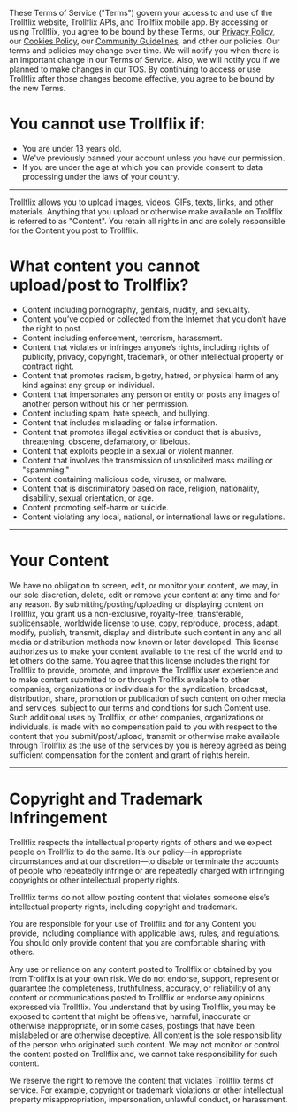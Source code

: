 These Terms of Service ("Terms") govern your access to and use of the Trollflix website, Trollflix APIs, and Trollflix mobile app. By accessing or using Trollflix, you agree to be bound by these Terms, our [Privacy Policy](https://github.com/Trollflix/Terms-of-Service/blob/main/Privacy-and-data-policy.md), our [Cookies Policy]([https://twitter.com/HalidKy](https://github.com/Trollflix/Terms-of-Service/blob/main/Cookies-policy.md)), our [Community Guidelines](https://github.com/Trollflix/Terms-of-Service/blob/main/Community-guidelines.md), and other our policies. Our terms and policies may change over time. We will notify you when there is an important change in our Terms of Service. Also, we will notify you if we planned to make changes in our TOS. By continuing to access or use Trollflix after those changes become effective, you agree to be bound by the new Terms.

# You cannot use Trollflix if:
- You are under 13 years old.
- We've previously banned your account unless you have our permission.
- If you are under the age at which you can provide consent to data processing under the laws of your country.

---

Trollflix allows you to upload images, videos, GIFs, texts, links, and other materials. Anything that you upload or otherwise make available on Trollflix is referred to as "Content". You retain all rights in and are solely responsible for the Content you post to Trollflix.

# What content you cannot upload/post to Trollflix?

- Content including pornography, genitals, nudity, and sexuality.
- Content you’ve copied or collected from the Internet that you don’t have the right to post.
- Content including enforcement, terrorism, harassment.
- Content that violates or infringes anyone’s rights, including rights of publicity, privacy, copyright, trademark, or other intellectual property or contract right.
- Content that promotes racism, bigotry, hatred, or physical harm of any kind against any group or individual.
- Content that impersonates any person or entity or posts any images of another person without his or her permission.
- Content including spam, hate speech, and bullying.
- Content that includes misleading or false information.
- Content that promotes illegal activities or conduct that is abusive, threatening, obscene, defamatory, or libelous.
- Content that exploits people in a sexual or violent manner.
- Content that involves the transmission of unsolicited mass mailing or "spamming."
- Content containing malicious code, viruses, or malware.
- Content that is discriminatory based on race, religion, nationality, disability, sexual orientation, or age.
- Content promoting self-harm or suicide.
- Content violating any local, national, or international laws or regulations.

---

# Your Content

We have no obligation to screen, edit, or monitor your content, we may, in our sole discretion, delete, edit or remove your content at any time and for any reason. By submitting/posting/uploading or displaying content on Trollflix, you grant us a non-exclusive, royalty-free, transferable, sublicensable, worldwide license to use, copy, reproduce, process, adapt, modify, publish, transmit, display and distribute such content in any and all media or distribution methods now known or later developed. This license authorizes us to make your content available to the rest of the world and to let others do the same. You agree that this license includes the right for Trollflix to provide, promote, and improve the Trollflix user experience and to make content submitted to or through Trollflix available to other companies, organizations or individuals for the syndication, broadcast, distribution, share, promotion or publication of such content on other media and services, subject to our terms and conditions for such Content use. Such additional uses by Trollflix, or other companies, organizations or individuals, is made with no compensation paid to you with respect to the content that you submit/post/upload, transmit or otherwise make available through Trollflix as the use of the services by you is hereby agreed as being sufficient compensation for the content and grant of rights herein.

---

# Copyright and Trademark Infringement

Trollflix respects the intellectual property rights of others and we expect people on Trollflix to do the same. It’s our policy—in appropriate circumstances and at our discretion—to disable or terminate the accounts of people who repeatedly infringe or are repeatedly charged with infringing copyrights or other intellectual property rights.

Trollflix terms do not allow posting content that violates someone else’s intellectual property rights, including copyright and trademark.

You are responsible for your use of Trollflix and for any Content you provide, including compliance with applicable laws, rules, and regulations. You should only provide content that you are comfortable sharing with others.

Any use or reliance on any content posted to Trollflix or obtained by you from Trollflix is at your own risk. We do not endorse, support, represent or guarantee the completeness, truthfulness, accuracy, or reliability of any content or communications posted to Trollflix or endorse any opinions expressed via Trollflix. You understand that by using Trollflix, you may be exposed to content that might be offensive, harmful, inaccurate or otherwise inappropriate, or in some cases, postings that have been mislabeled or are otherwise deceptive. All content is the sole responsibility of the person who originated such content. We may not monitor or control the content posted on Trollflix and, we cannot take responsibility for such content.

We reserve the right to remove the content that violates Trollflix terms of service. For example, copyright or trademark violations or other intellectual property misappropriation, impersonation, unlawful conduct, or harassment.




